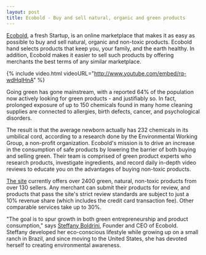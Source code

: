 ```yaml
---
layout: post
title: Ecobold - Buy and sell natural, organic and green products
---
```


<a href="http://www.ecobold.com/">Ecobold</a>, a fresh Startup, is an online marketplace that makes it as easy as possible to buy and sell natural, organic and non-toxic products. Ecobold hand selects products that keep you, your family, and the earth healthy. In addition, Ecobold makes it easier to sell such products by offering merchants the best terms of any similar marketplace.

{% include video.html videoURL="http://www.youtube.com/embed/rq-wdHqIHnA" %}

Going green has gone mainstream, with a reported 64% of the population now actively looking for green products - and justifiably so. In fact, prolonged exposure of up to 150 chemicals found in many home cleaning supplies are connected to allergies, birth defects, cancer, and psychological disorders.

The result is that the average newborn actually has 232 chemicals in its umbilical cord, according to a research done by the Environmental Working Group, a non-profit organization. Ecobold's mission is to drive an increase in the consumption of safe products by lowering the barrier of both buying and selling green. Their team is comprised of green product experts who research products, investigate ingredients, and record daily in-depth video reviews to educate you on the advantages of buying non-toxic products.

<a href="http://www.ecobold.com/">The site</a> currently offers over 2400 green, natural, non-toxic products from over 130 sellers. Any merchant can submit their products for review, and products that pass the site's strict review standards are subject to just a 10% revenue share (which includes the credit card transaction fee). Other comparable services take up to 30%.

"The goal is to spur growth in both green entrepreneurship and product consumption," says <a href="http://twitter.com/steffbold">Steffany Boldrini</a>, Founder and CEO of Ecobold. Steffany developed her eco-conscious lifestyle while growing up on a small ranch in Brazil, and since moving to the United States, she has devoted herself to creating environmental awareness.
